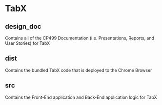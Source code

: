 # TabX

## design_doc
   Contains all of the CP499 Documentation (i.e. Presentations, Reports, and User Stories) for TabX
## dist
   Contains the bundled TabX code that is deployed to the Chrome Browser
## src
   Contains the Front-End application and Back-End application logic for TabX
